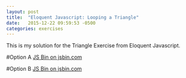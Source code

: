 ```yaml
---
layout: post
title:  "Eloquent Javascript: Looping a Triangle"
date:   2015-12-22 09:59:53 -0500
categories: exercises
---
```


This is my solution for the Triangle Exercise from Eloquent Javascript.

#Option A
<a class="jsbin-embed" href="http://jsbin.com/fuxepohoga/embed?js,console">JS Bin on jsbin.com</a><script src="http://static.jsbin.com/js/embed.min.js?3.35.5"></script>

#Option B
<a class="jsbin-embed" href="http://jsbin.com/siqemuvilo/embed?js,console">JS Bin on jsbin.com</a><script src="http://static.jsbin.com/js/embed.min.js?3.35.5"></script>

